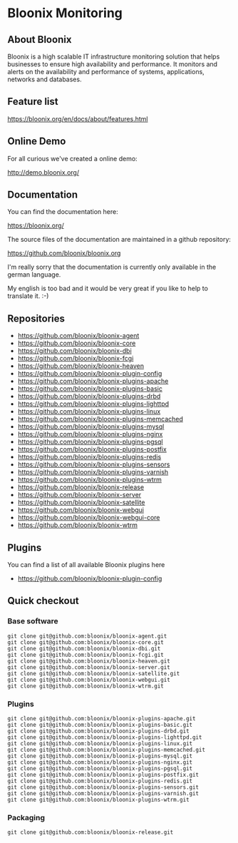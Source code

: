 # Bloonix Monitoring

## About Bloonix

Bloonix is a high scalable IT infrastructure monitoring solution that helps businesses to ensure high availability and performance.
It monitors and alerts on the availability and performance of systems, applications, networks and databases.

## Feature list

https://bloonix.org/en/docs/about/features.html

## Online Demo

For all curious we've created a online demo:

http://demo.bloonix.org/

## Documentation

You can find the documentation here:

https://bloonix.org/

The source files of the documentation are maintained in a github repository:

https://github.com/bloonix/bloonix.org

I'm really sorry that the documentation is currently only available in the german language.

My english is too bad and it would be very great if you like to help to translate it. :-)

## Repositories

* https://github.com/bloonix/bloonix-agent
* https://github.com/bloonix/bloonix-core
* https://github.com/bloonix/bloonix-dbi
* https://github.com/bloonix/bloonix-fcgi
* https://github.com/bloonix/bloonix-heaven
* https://github.com/bloonix/bloonix-plugin-config
* https://github.com/bloonix/bloonix-plugins-apache
* https://github.com/bloonix/bloonix-plugins-basic
* https://github.com/bloonix/bloonix-plugins-drbd
* https://github.com/bloonix/bloonix-plugins-lighttpd
* https://github.com/bloonix/bloonix-plugins-linux
* https://github.com/bloonix/bloonix-plugins-memcached
* https://github.com/bloonix/bloonix-plugins-mysql
* https://github.com/bloonix/bloonix-plugins-nginx
* https://github.com/bloonix/bloonix-plugins-pgsql
* https://github.com/bloonix/bloonix-plugins-postfix
* https://github.com/bloonix/bloonix-plugins-redis
* https://github.com/bloonix/bloonix-plugins-sensors
* https://github.com/bloonix/bloonix-plugins-varnish
* https://github.com/bloonix/bloonix-plugins-wtrm
* https://github.com/bloonix/bloonix-release
* https://github.com/bloonix/bloonix-server
* https://github.com/bloonix/bloonix-satellite
* https://github.com/bloonix/bloonix-webgui
* https://github.com/bloonix/bloonix-webgui-core
* https://github.com/bloonix/bloonix-wtrm

## Plugins

You can find a list of all available Bloonix plugins here

* https://github.com/bloonix/bloonix-plugin-config

## Quick checkout

### Base software

    git clone git@github.com:bloonix/bloonix-agent.git
    git clone git@github.com:bloonix/bloonix-core.git
    git clone git@github.com:bloonix/bloonix-dbi.git
    git clone git@github.com:bloonix/bloonix-fcgi.git
    git clone git@github.com:bloonix/bloonix-heaven.git
    git clone git@github.com:bloonix/bloonix-server.git
    git clone git@github.com:bloonix/bloonix-satellite.git
    git clone git@github.com:bloonix/bloonix-webgui.git
    git clone git@github.com:bloonix/bloonix-wtrm.git

### Plugins

    git clone git@github.com:bloonix/bloonix-plugins-apache.git
    git clone git@github.com:bloonix/bloonix-plugins-basic.git
    git clone git@github.com:bloonix/bloonix-plugins-drbd.git
    git clone git@github.com:bloonix/bloonix-plugins-lighttpd.git
    git clone git@github.com:bloonix/bloonix-plugins-linux.git
    git clone git@github.com:bloonix/bloonix-plugins-memcached.git
    git clone git@github.com:bloonix/bloonix-plugins-mysql.git
    git clone git@github.com:bloonix/bloonix-plugins-nginx.git
    git clone git@github.com:bloonix/bloonix-plugins-pgsql.git
    git clone git@github.com:bloonix/bloonix-plugins-postfix.git
    git clone git@github.com:bloonix/bloonix-plugins-redis.git
    git clone git@github.com:bloonix/bloonix-plugins-sensors.git
    git clone git@github.com:bloonix/bloonix-plugins-varnish.git
    git clone git@github.com:bloonix/bloonix-plugins-wtrm.git

### Packaging

    git clone git@github.com:bloonix/bloonix-release.git


